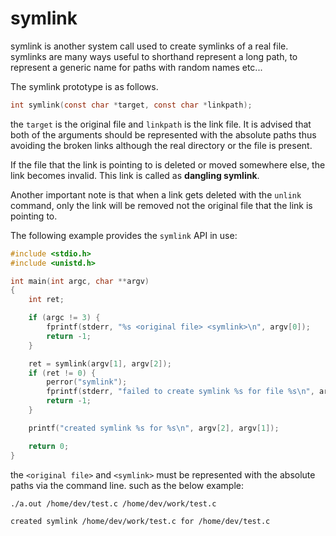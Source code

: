 # symlink

symlink is another system call used to create symlinks of a real file. symlinks are many ways useful to shorthand represent a long path, to represent a generic name for paths with random names etc...

The symlink prototype is as follows.

```c
int symlink(const char *target, const char *linkpath);
```

the `target` is the original file and `linkpath` is the link file. It is advised that both of the arguments should be represented with the absolute paths thus avoiding the broken links although the real directory or the file is present.

If the file that the link is pointing to is deleted or moved somewhere else, the link becomes invalid. This link is called as **dangling symlink**.

Another important note is that when a link gets deleted with the `unlink` command, only the link will be removed not the original file that the link is pointing to.
 
The following example provides the `symlink` API in use:

```c
#include <stdio.h>
#include <unistd.h>

int main(int argc, char **argv)
{
    int ret;

    if (argc != 3) {
        fprintf(stderr, "%s <original file> <symlink>\n", argv[0]);
        return -1;
    }

    ret = symlink(argv[1], argv[2]);
    if (ret != 0) {
        perror("symlink");
        fprintf(stderr, "failed to create symlink %s for file %s\n", argv[2], argv[1]);
        return -1;
    }

    printf("created symlink %s for %s\n", argv[2], argv[1]);

    return 0;
}
```

the `<original file>` and `<symlink>` must be represented with the absolute paths via the command line. such as the below example:

```bash
./a.out /home/dev/test.c /home/dev/work/test.c

created symlink /home/dev/work/test.c for /home/dev/test.c
```
